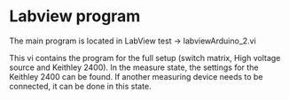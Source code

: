 # Labview program

The main program is located in LabView test -> labviewArduino_2.vi

This vi contains the program for the full setup (switch matrix, High voltage source and Keithley 2400). In the measure state, the settings for the Keithley 2400 can be found. If another measuring device needs to be connected, it can be done in this state. 